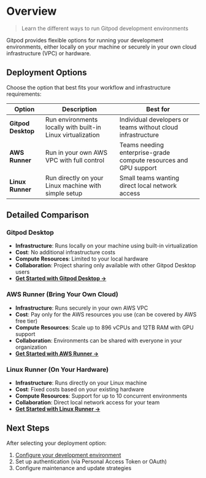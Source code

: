 # Overview

> Learn the different ways to run Gitpod development environments

Gitpod provides flexible options for running your development environments, either locally on your machine or securely in your own cloud infrastructure (VPC) or hardware.

## Deployment Options

Choose the option that best fits your workflow and infrastructure requirements:

| Option             | Description                                                 | Best for                                                         |
| ------------------ | ----------------------------------------------------------- | ---------------------------------------------------------------- |
| **Gitpod Desktop** | Run environments locally with built-in Linux virtualization | Individual developers or teams without cloud infrastructure      |
| **AWS Runner**     | Run in your own AWS VPC with full control                   | Teams needing enterprise-grade compute resources and GPU support |
| **Linux Runner**   | Run directly on your Linux machine with simple setup        | Small teams wanting direct local network access                  |

## Detailed Comparison

### Gitpod Desktop

* **Infrastructure**: Runs locally on your machine using built-in virtualization
* **Cost**: No additional infrastructure costs
* **Compute Resources**: Limited to your local hardware
* **Collaboration**: Project sharing only available with other Gitpod Desktop users
* [**Get Started with Gitpod Desktop →**](/gitpod/getting-started/create-dev-environment-desktop-app)

### AWS Runner (Bring Your Own Cloud)

* **Infrastructure**: Runs securely in your own AWS VPC
* **Cost**: Pay only for the AWS resources you use (can be covered by AWS free tier)
* **Compute Resources**: Scale up to 896 vCPUs and 12TB RAM with GPU support
* **Collaboration**: Environments can be shared with everyone in your organization
* [**Get Started with AWS Runner →**](/gitpod/getting-started/create-dev-environment-self-hosted-aws-runner)

### Linux Runner (On Your Hardware)

* **Infrastructure**: Runs directly on your Linux machine
* **Cost**: Fixed costs based on your existing hardware
* **Compute Resources**: Support for up to 10 concurrent environments
* **Collaboration**: Direct local network access for your team
* [**Get Started with Linux Runner →**](/gitpod/getting-started/create-dev-environment-linux-runner)

## Next Steps

After selecting your deployment option:

1. [Configure your development environment](/gitpod/getting-started/configure-dev-environment)
2. Set up authentication (via Personal Access Token or OAuth)
3. Configure maintenance and update strategies

